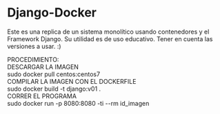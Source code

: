 # Django-Docker
Este es una replica de un sistema monolítico usando contenedores y el Framework Django. 
Su utilidad es de uso educativo. Tener en cuenta las versiones a usar. :)

PROCEDIMIENTO:\
DESCARGAR LA IMAGEN\
sudo docker pull centos:centos7\
COMPILAR LA IMAGEN CON EL DOCKERFILE\
sudo docker build -t django:v01 .\
CORRER EL PROGRAMA\
sudo docker run -p 8080:8080 -ti --rm  id_imagen
